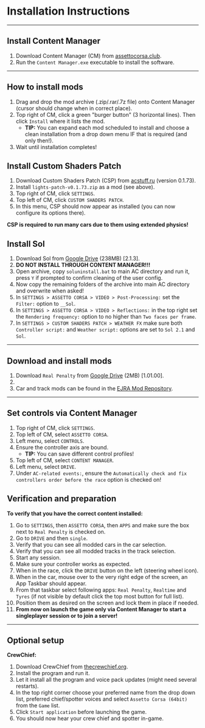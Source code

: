 # Installation Instructions

---

## Install Content Manager
1. Download Content Manager (CM) from [assettocorsa.club](https://acstuff.ru/app/latest.zip).
2. Run the `Content Manager.exe` executable to install the software.

---

## How to install mods
1. Drag and drop the mod archive (.zip/.rar/.7z file) onto Content Manager (cursor should change when in correct place).
2. Top right of CM, click a green "burger button" (3 horizontal lines). Then click `Install` where it lists the mod.
    - **TIP:** You can expand each mod scheduled to install and choose a clean installation from a drop down menu IF that is required (and only then!).
3. Wait until installation completes!


## Install Custom Shaders Patch
1. Download Custom Shaders Patch (CSP) from [acstuff.ru](https://acstuff.ru/patch/?get=0.1.73) (version 0.1.73).
2. Install `lights-patch-v0.1.73.zip` as a mod (see above).
3. Top right of CM, click `SETTINGS`.
4. Top left of CM, click `CUSTOM SHADERS PATCH`.
5. In this menu, CSP should now appear as installed (you can now configure its options there).

**CSP is required to run many cars due to them using extended physics!**

## Install Sol
1. Download Sol from [Google Drive](https://drive.google.com/file/d/1s64KAs6UqamI265jh60-nRDlnYwYph3O/view?usp=sharing) (238MB) [2.1.3].
2. **DO NOT INSTALL THROUGH CONTENT MANAGER!!!**
3. Open archive, copy `soluninstall.bat` to main AC directory and run it, press `Y` if prompted to confirm cleaning of the user config.
4. Now copy the remaining folders of the archive into main AC directory and overwrite when asked!
5. In `SETTINGS > ASSETTO CORSA > VIDEO > Post-Processing:` set the `Filter:` option to `__Sol`.
6. In `SETTINGS > ASSETTO CORSA > VIDEO > Reflections:` in the top right set the `Rendering frequency:` option to no higher than `Two faces per frame`.
7. In `SETTINGS > CUSTOM SHADERS PATCH > WEATHER FX` make sure both `Controller script:` and `Weather script:` options are set to `Sol 2.1` and `Sol`.
---

## Download and install mods

1. Download `Real Penalty` from [Google Drive](https://drive.google.com/file/d/1fAzb0O_pp3z3XZWRKPgEKSr9BDZe1GhB/view?usp=sharing) (2MB) [1.01.00].
2. 
3. Car and track mods can be found in the [EJRA Mod Repository](https://docs.google.com/spreadsheets/d/10psJVkdx8xTzh11Z2sPgKfM2MYrmaN7Xlw1q_piniNE/edit?usp=sharing).

---

## Set controls via Content Manager
1. Top right of CM, click `SETTINGS`.
2. Top left of CM, select `ASSETTO CORSA`.
2. Left menu, select `CONTROLS`.
3. Ensure the controller axis are bound.
    - **TIP:** You can save different control profiles!
4. Top left of CM, select `CONTENT MANAGER`.
5. Left menu, select `DRIVE`.
6. Under `AC-related events:`, ensure the `Automatically check and fix controllers order before the race` option is checked on!

## Verification and preparation
__To verify that you have the correct content installed:__
1. Go to `SETTINGS`, then `ASSETTO CORSA`, then `APPS` and make sure the box next to `Real Penalty` is checked on.
2. Go to `DRIVE` and then `single`.
3. Verify that you can see all modded cars in the car selection.
4. Verify that you can see all modded tracks in the track selection.
5. Start any session.
6. Make sure your controller works as expected.
7. When in the race, click the `DRIVE` button on the left (steering wheel icon).
8. When in the car, mouse over to the very right edge of the screen, an App Taskbar should appear.
9. From that taskbar select following apps: `Real Penalty`, `Realtime` and `Tyres` (if not visible by default click the top most button for full list).
10. Position them as desired on the screen and lock them in place if needed.
11. **From now on launch the game only via Content Manager to start a singleplayer session or to join a server!**

---

## Optional setup
__CrewChief:__
1. Download CrewChief from [thecrewchief.org](http://thecrewchief.org/forum.php).
2. Install the program and run it.
3. Let it install all the program and voice pack updates (might need several restarts).
4. In the top right corner choose your preferred name from the drop down list, preferred chief/spotter voices and select `Assetto Corsa (64bit)` from the `Game` list.
5. Click `Start application` before launching the game.
6. You should now hear your crew chief and spotter in-game.
